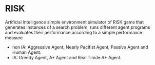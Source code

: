 # RISK
Artificial Intelligence 
simple environment simulator of RISK game that generates instances of a search problem, runs different agent programs and evaluates their performance according to a simple performance measure
* non IA: Aggressive Agent, Nearly Pacifist Agent, Passive Agent and Human Agent.
* IA: Greedy Agent, A* Agent and Real Timde A* Agent.


